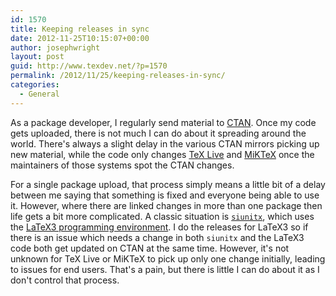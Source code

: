 ```yaml
---
id: 1570
title: Keeping releases in sync
date: 2012-11-25T10:15:07+00:00
author: josephwright
layout: post
guid: http://www.texdev.net/?p=1570
permalink: /2012/11/25/keeping-releases-in-sync/
categories:
  - General
---
```

As a package developer, I regularly send material to <a href="http://www.ctan.org">CTAN</a>. Once my code gets uploaded, there is not much I can do about it spreading around the world. There's always a slight delay in the various CTAN mirrors picking up new material, while the code only changes <a href="http://tug.org/texlive">TeX Live</a> and <a href="http://www.miktex.org">MiKTeX</a> once the maintainers of those systems spot the CTAN changes.



For a single package upload, that process simply means a little bit of a delay between me saying that something is fixed and everyone being able to use it. However, where there are linked changes in more than one package then life gets a bit more complicated. A classic situation is <a href="http://ctan.org/pkg/siunitx"><code>siunitx</code></a>, which uses the <a href="http://ctan.org/pkg/l3kernel">LaTeX3 programming environment</a>. I do the releases for LaTeX3 so if there is an issue which needs a change in both <code>siunitx</code> and the LaTeX3 code both get updated on CTAN at the same time. However, it's not unknown for TeX Live or MiKTeX to pick up only one change initially, leading to issues for end users. That's a pain, but there is little I can do about it as I don't control that process.


